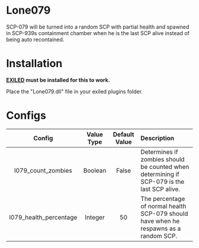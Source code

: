 # Lone079

SCP-079 will be turned into a random SCP with partial health and spawned in SCP-939s containment chamber when he is the last SCP alive instead of being auto recontained.

# Installation

**[EXILED](https://github.com/galaxy119/EXILED) must be installed for this to work.**

Place the "Lone079.dll" file in your exiled plugins folder.

# Configs

| Config        | Value Type | Default Value | Description |
| :-------------: | :---------: | :------: | :--------- |
| l079_count_zombies | Boolean | False | Determines if zombies should be counted when determining if SCP-079 is the last SCP alive. |
| l079_health_percentage | Integer | 50 | The percentage of normal health SCP-079 should have when he respawns as a random SCP. |
